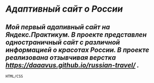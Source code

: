 ***Адаптивный сайт о России***
=====================
*Мой первый адапивный сайт на Яндекс.Практикум. В проекте представлен одностраничный сайт с различной информацией о красотах России. В проекте реализована отзывчивая верстка https://daaavus.github.io/russian-travel/ .*
---
`HTML/CSS`
